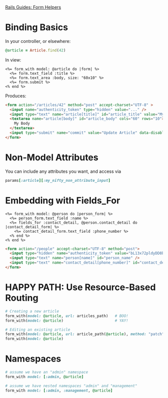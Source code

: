 [Rails Guides: Form Helpers](https://guides.rubyonrails.org/form_helpers.html)

# Binding Basics

In your controller, or elsewhere:

  ```ruby
  @article = Article.find(42)
  ```

In view:

  ```erb
  <%= form_with model: @article do |form| %>
    <%= form.text_field :title %>
    <%= form.text_area :body, size: "60x10" %>
    <%= form.submit %>
  <% end %>
  ```

Produces:

  ```html
  <form action="/articles/42" method="post" accept-charset="UTF-8" >
    <input name="authenticity_token" type="hidden" value="..." />
    <input type="text" name="article[title]" id="article_title" value="My Title" />
    <textarea name="article[body]" id="article_body" cols="60" rows="10">
      My Body
    </textarea>
    <input type="submit" name="commit" value="Update Article" data-disable-with="Update Article">
  </form>
  ```

# Non-Model Attributes

You can include any attributes you want, and access via

  ```ruby
  params[:article][:my_nifty_non_attribute_input]
  ```

# Embedding with Fields_For

  ```erb
  <%= form_with model: @person do |person_form| %>
    <%= person_form.text_field :name %>
    <%= fields_for :contact_detail, @person.contact_detail do |contact_detail_form| %>
      <%= contact_detail_form.text_field :phone_number %>
    <% end %>
  <% end %>
  ```

  ```html
  <form action="/people" accept-charset="UTF-8" method="post">
    <input type="hidden" name="authenticity_token" value="bL13x72pldyDD8bgtkjKQakJCpd4A8JdXGbfksxBDHdf1uC0kCMqe2tvVdUYfidJt0fj3ihC4NxiVHv8GVYxJA==" />
    <input type="text" name="person[name]" id="person_name" />
    <input type="text" name="contact_detail[phone_number]" id="contact_detail_phone_number" />
  </form>
  ```

# HAPPY PATH: Use Resource-Based Routing

  ```ruby
  # Creating a new article
  form_with(model: @article, url: articles_path)   # BOO!
  form_with(model: @article)                       # YAY!

  # Editing an existing article
  form_with(model: @article, url: article_path(@article), method: "patch")   # BOO!
  form_with(model: @article)                                                 # YAY! same as creating!
  ```

# Namespaces

  ```ruby
  # assume we have an "admin" namespace
  form_with model: [:admin, @article]

  # assume we have nested namespaces "admin" and "management"
  form_with model: [:admin, :management, @article]
  ```
















